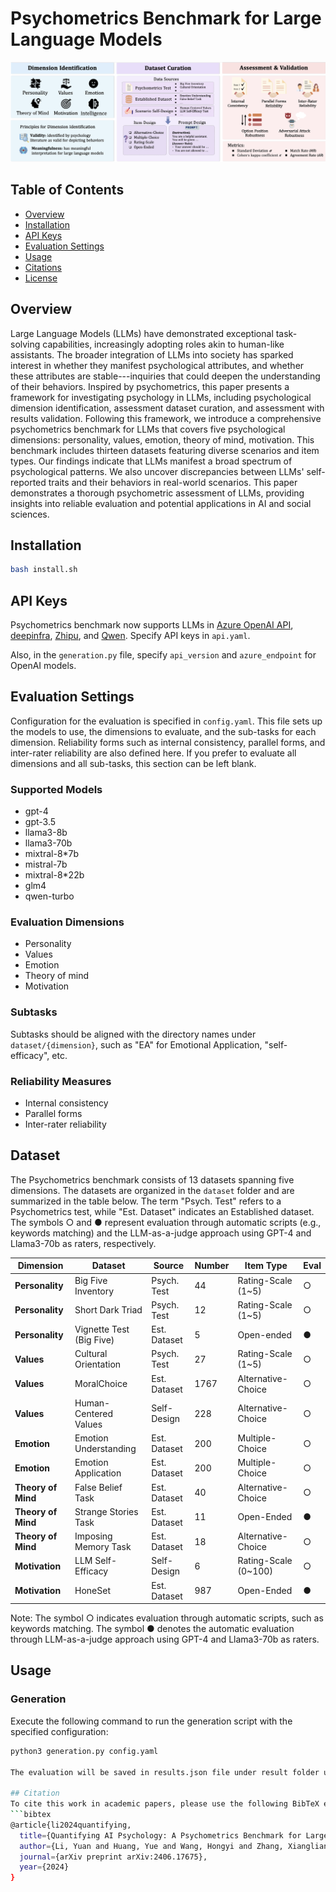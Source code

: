 # Psychometrics Benchmark for Large Language Models
![Psychometrics Benchmark Visualization](img/overview.png)

## Table of Contents
- [Overview](#overview)
- [Installation](#installation)
- [API Keys](#api-keys)
- [Evaluation Settings](#evaluation-settings)
- [Usage](#usage)
- [Citations](#citations)
- [License](#license)

## Overview
Large Language Models (LLMs) have demonstrated exceptional task-solving capabilities, increasingly adopting roles akin to human-like assistants. The broader integration of LLMs into society has sparked interest in whether they manifest psychological attributes, and whether these attributes are stable---inquiries that could deepen the understanding of their behaviors. Inspired by psychometrics, this paper presents a framework for investigating psychology in LLMs, including psychological dimension identification, assessment dataset curation, and assessment with results validation. Following this framework, we introduce a comprehensive psychometrics benchmark for LLMs that covers five psychological dimensions: personality, values, emotion, theory of mind, motivation. This benchmark includes thirteen datasets featuring diverse scenarios and item types. Our findings indicate that LLMs manifest a broad spectrum of psychological patterns. We also uncover discrepancies between LLMs' self-reported traits and their behaviors in real-world scenarios. This paper demonstrates a thorough psychometric assessment of LLMs, providing insights into reliable evaluation and potential applications in AI and social sciences.

## Installation
```bash
bash install.sh
```

## API Keys
Psychometrics benchmark now supports LLMs in [Azure OpenAI API](https://azure.microsoft.com/en-us/products/ai-services/openai-service), [deepinfra](https://deepinfra.com/google/codegemma-7b-it?gad_source=1&gclid=Cj0KCQjwzva1BhD3ARIsADQuPnXXYTOm2_N7a0eu8-sBxnEie5o3Y4sCI9ug3Y_mb0bs4kIgUb6xqawaApXjEALw_wcB), [Zhipu](https://open.bigmodel.cn/dev/api#sdk_install), and [Qwen](https://www.alibabacloud.com/help/en/model-studio/developer-reference/use-qwen-by-calling-api). Specify API keys in `api.yaml`.

Also, in the `generation.py` file, specify `api_version` and `azure_endpoint` for OpenAI models.

## Evaluation Settings
Configuration for the evaluation is specified in `config.yaml`. This file sets up the models to use, the dimensions to evaluate, and the sub-tasks for each dimension. Reliability forms such as internal consistency, parallel forms, and inter-rater reliability are also defined here. If you prefer to evaluate all dimensions and all sub-tasks, this section can be left blank.

### Supported Models
- gpt-4
- gpt-3.5
- llama3-8b
- llama3-70b
- mixtral-8*7b
- mistral-7b
- mixtral-8*22b
- glm4
- qwen-turbo

### Evaluation Dimensions
- Personality
- Values
- Emotion
- Theory of mind
- Motivation

### Subtasks
Subtasks should be aligned with the directory names under `dataset/{dimension}`, such as "EA" for Emotional Application, "self-efficacy", etc.

### Reliability Measures
- Internal consistency
- Parallel forms
- Inter-rater reliability

## Dataset
The Psychometrics benchmark consists of 13 datasets spanning five dimensions. The datasets are organized in the `dataset` folder and are summarized in the table below. The term "Psych. Test" refers to a Psychometrics test, while "Est. Dataset" indicates an Established dataset. The symbols ○ and ● represent evaluation through automatic scripts (e.g., keywords matching) and the LLM-as-a-judge approach using GPT-4 and Llama3-70b as raters, respectively.

| Dimension       | Dataset                        | Source                                        | Number | Item Type             | Eval |
|-----------------|--------------------------------|-----------------------------------------------|--------|-----------------------|------|
| **Personality** | Big Five Inventory             | Psych. Test                                   | 44     | Rating-Scale (1~5)    | ○    |
| **Personality** | Short Dark Triad               | Psych. Test                                   | 12     | Rating-Scale (1~5)    | ○    |
| **Personality** | Vignette Test (Big Five)       | Est. Dataset                                  | 5      | Open-ended            | ●    |
| **Values**      | Cultural Orientation           | Psych. Test                                   | 27     | Rating-Scale (1~5)    | ○    |
| **Values**      | MoralChoice                    | Est. Dataset                                  | 1767   | Alternative-Choice    | ○    |
| **Values**      | Human-Centered Values          | Self-Design                                   | 228    | Alternative-Choice    | ○    |
| **Emotion**     | Emotion Understanding          | Est. Dataset                                  | 200    | Multiple-Choice       | ○    |
| **Emotion**     | Emotion Application            | Est. Dataset                                  | 200    | Multiple-Choice       | ○    |
| **Theory of Mind** | False Belief Task           | Est. Dataset                                  | 40     | Alternative-Choice    | ○    |
| **Theory of Mind** | Strange Stories Task        | Est. Dataset                                  | 11     | Open-Ended            | ●    |
| **Theory of Mind** | Imposing Memory Task        | Est. Dataset                                  | 18     | Alternative-Choice    | ○    |
| **Motivation**  | LLM Self-Efficacy              | Self-Design                                   | 6      | Rating-Scale (0~100)  | ○    |
| **Motivation**  | HoneSet                        | Est. Dataset                                  | 987    | Open-Ended            | ●    |

Note: The symbol ○ indicates evaluation through automatic scripts, such as keywords matching. The symbol ● denotes the automatic evaluation through LLM-as-a-judge approach using GPT-4 and Llama3-70b as raters.

## Usage
### Generation
Execute the following command to run the generation script with the specified configuration:
```bash
python3 generation.py config.yaml

The evaluation will be saved in results.json file under result folder under each models

## Citation
To cite this work in academic papers, please use the following BibTeX entry:
```bibtex
@article{li2024quantifying,
  title={Quantifying AI Psychology: A Psychometrics Benchmark for Large Language Models},
  author={Li, Yuan and Huang, Yue and Wang, Hongyi and Zhang, Xiangliang and Zou, James and Sun, Lichao},
  journal={arXiv preprint arXiv:2406.17675},
  year={2024}
}

